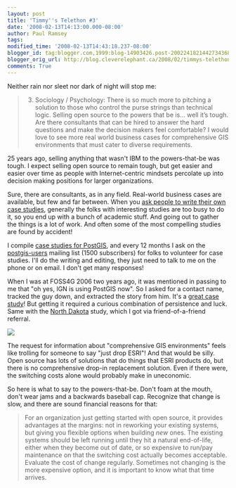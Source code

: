 ```yaml
---
layout: post
title: 'Timmy''s Telethon #3'
date: '2008-02-13T14:13:00.000-08:00'
author: Paul Ramsey
tags: 
modified_time: '2008-02-13T14:43:18.237-08:00'
blogger_id: tag:blogger.com,1999:blog-14903426.post-2002241821442734368
blogger_orig_url: http://blog.cleverelephant.ca/2008/02/timmys-telethon-3.html
comments: True
---
```


Neither rain nor sleet nor dark of night will stop me:

> 3. Sociology / Psychology: There is so much more to pitching a solution to those who control the purse strings than technical logic. Selling open source to the powers that be is… well it’s tough. Are there consultants that can be hired to answer the hard questions and make the decision makers feel comfortable? I would love to see more real world business cases for comprehensive GIS environments that must cater to diverse requirements.

25 years ago, selling anything that wasn't IBM to the powers-that-be was tough. I expect selling open source to remain tough, but get easier and easier over time as people with Internet-centric mindsets percolate up into decision making positions for larger organizations.

Sure, there are consultants, as in any field. Real-world business cases are available, but few and far between. When you [ask people to write their own case studies](http://lists.osgeo.org/pipermail/discuss/2008-February/003105.html), generally the folks with interesting studies are too busy to do it, so you end up with a bunch of academic stuff. And going out to gather the things is a lot of work. And often some of the most compelling studies are found by accident! 

I compile [case studies for PostGIS](http://postgis.net/documentation/casestudies/), and every 12 months I ask on the [postgis-users](http://lists.osgeo.org/mailman/listinfo/postgis-users) mailing list (1500 subscribers) for folks to volunteer for case studies. I'll do the writing and editing, they just need to talk to me on the phone or on email. I don't get many responses!

When I was at FOSS4G 2006 two years ago, it was mentioned in passing to me that "oh yes, IGN is using PostGIS now". So I asked for a contact name, tracked the guy down, and extracted the story from him. It's a [great case study](http://postgis.net/documentation/casestudies/ign/)! But getting it required a curious combination of persistence and luck. Same with the [North Dakota](http://postgis.net/documentation/casestudies/northdakota/) study, which I got via friend-of-a-friend referral.

<img src="http://www.studiodentaire.com/images/dental_extraction_drawing.jpg" style="border:0" />

The request for information about "comprehensive GIS environments" feels like trolling for someone to say "just drop ESRI"! And that would be silly. Open source has lots of solutions that do things that ESRI products do, but there is no comprehensive drop-in replacement solution. Even if there were, the switching costs alone would probably make in uneconomic. 

So here is what to say to the powers-that-be. Don't foam at the mouth, don't wear jams and a backwards baseball cap. Recognize that change is slow, and there are sound financial reasons for that:

> For an organization just getting started with open source, it provides advantages at the margins: not in reworking your existing systems, but giving you flexible options when building *new* ones. The existing systems should be left running until they hit a natural end-of-life, either when they become out of date, or so expensive to run/pay maintenance on that the switching cost actually becomes acceptable. Evaluate the cost of change regularly.  Sometimes not changing is the more expensive option, and it is important to know what that time arrives.

